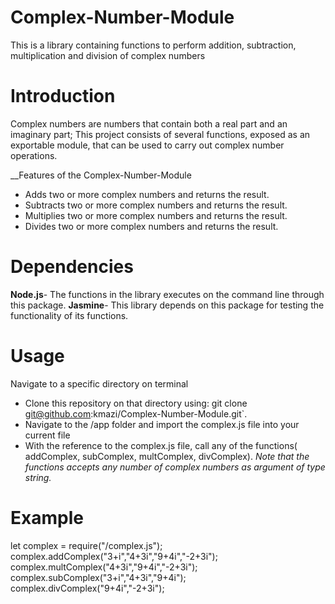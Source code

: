 # Complex-Number-Module
This is a library containing functions to perform addition, subtraction, multiplication and division of complex numbers

# Introduction
Complex numbers are numbers that contain both a real part and an imaginary part;
This project consists of several functions, exposed as an exportable module, that can be used to carry out complex number operations.

__Features of the Complex-Number-Module
* Adds two or more complex numbers and returns the result.
* Subtracts two or more complex numbers and returns the result.
* Multiplies two or more complex numbers and returns the result.
* Divides two or more complex numbers and returns the result.

# Dependencies
__Node.js__- The functions in the library executes on the command line through this package.
__Jasmine__- This library depends on this package for testing the functionality of its functions.

# Usage
Navigate to a specific directory on terminal
* Clone this repository on that directory using: git clone git@github.com:kmazi/Complex-Number-Module.git`.
* Navigate to the /app folder and import the complex.js file into your current file
* With the reference to the complex.js file, call any of the functions( addComplex, subComplex, multComplex, divComplex).
*Note that the functions accepts any number of complex numbers as argument of type string.*

# Example
let complex = require("<stored-directory>/complex.js");
complex.addComplex("3+i","4+3i","9+4i","-2+3i");
complex.multComplex("4+3i","9+4i","-2+3i");
complex.subComplex("3+i","4+3i","9+4i");
complex.divComplex("9+4i","-2+3i");

